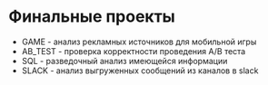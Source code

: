# Финальные проекты
- GAME - анализ рекламных источников для мобильной игры
- AB_TEST - проверка корректности проведения A/B теста
- SQL - разведочный анализ имеющейся информации
- SLACK - анализ выгруженных сообщений из каналов в slack